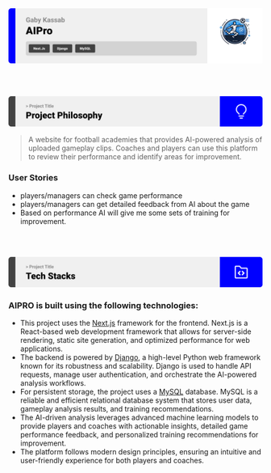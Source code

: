 <img src="./readme/Readme Template Assets//title11.svg"/>

<br><br>

<!-- project philosophy -->
<img src="./readme/Readme Template Assets/title2.svg"/>

>  A website for football academies that provides AI-powered analysis of uploaded gameplay clips. Coaches and players can use this platform to review their performance and identify areas for improvement.


### User Stories
- players/managers can check game performance
- players/managers can get detailed feedback from AI about the game
- Based on performance AI will give me some sets of training for improvement.

<br><br>
<!-- Tech stack -->
<img src="./readme/Readme Template Assets/title3.svg"/>

###  AIPRO is built using the following technologies:

- This project uses the [Next.js](https://nextjs.org/) framework for the frontend. Next.js is a React-based web development framework that allows for server-side rendering, static site generation, and optimized performance for web applications.
- The backend is powered by [Django](https://www.djangoproject.com/), a high-level Python web framework known for its robustness and scalability. Django is used to handle API requests, manage user authentication, and orchestrate the AI-powered analysis workflows.
- For persistent storage, the project uses a [MySQL](https://www.mysql.com/) database. MySQL is a reliable and efficient relational database system that stores user data, gameplay analysis results, and training recommendations.
- The AI-driven analysis leverages advanced machine learning models to provide players and coaches with actionable insights, detailed game performance feedback, and personalized training recommendations for improvement.
- The platform follows modern design principles, ensuring an intuitive and user-friendly experience for both players and coaches.

<br><br>